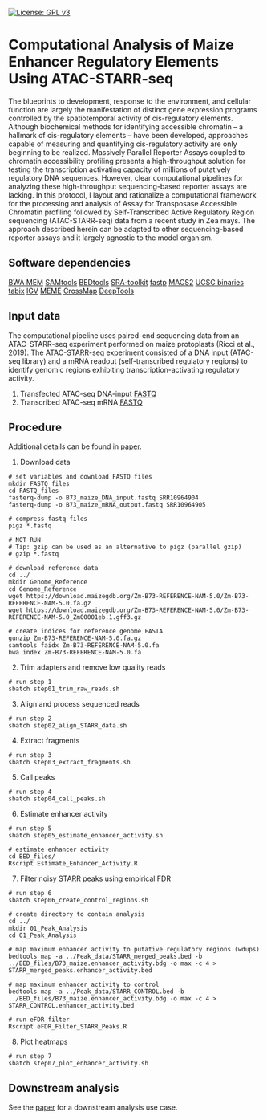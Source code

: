 [![License: GPL v3](https://img.shields.io/badge/License-GPL%20v3-blue.svg)](http://www.gnu.org/licenses/gpl-3.0)

# Computational Analysis of Maize Enhancer Regulatory Elements Using ATAC-STARR-seq

The blueprints to development, response to the environment, and cellular function are largely the manifestation of distinct gene expression programs controlled by the spatiotemporal activity of cis-regulatory elements. Although biochemical methods for identifying accessible chromatin – a hallmark of cis-regulatory elements – have been developed, approaches capable of measuring and quantifying cis-regulatory activity are only beginning to be realized. Massively Parallel Reporter Assays coupled to chromatin accessibility profiling presents a high-throughput solution for testing the transcription activating capacity of millions of putatively regulatory DNA sequences. However, clear computational pipelines for analyzing these high-throughput sequencing-based reporter assays are lacking. In this protocol, I layout and rationalize a computational framework for the processing and analysis of Assay for Transposase Accessible Chromatin profiling followed by Self-Transcribed Active Regulatory Region sequencing (ATAC-STARR-seq) data from a recent study in Zea mays. The approach described herein can be adapted to other sequencing-based reporter assays and it largely agnostic to the model organism.   


## Software dependencies
[BWA MEM](http://bio-bwa.sourceforge.net/bwa.shtml)
[SAMtools](http://www.htslib.org)
[BEDtools](https://bedtools.readthedocs.io/en/latest/)
[SRA-toolkit](https://github.com/ncbi/sra-tools)
[fastp](https://github.com/OpenGene/fastp)
[MACS2](https://pypi.org/project/MACS2/)
[UCSC binaries](http://hgdownload.soe.ucsc.edu/admin/exe/linux.x86_64/)
[tabix](http://www.htslib.org/doc/tabix.html)
[IGV](https://software.broadinstitute.org/software/igv)
[MEME](https://meme-suite.org/meme/index.html)
[CrossMap](http://crossmap.sourceforge.net)
[DeepTools](https://deeptools.readthedocs.io/en/develop/index.html)


## Input data
The computational pipeline uses paired-end sequencing data from an ATAC-STARR-seq experiment performed on maize protoplasts (Ricci et al., 2019). The ATAC-STARR-seq experiment consisted of a DNA input (ATAC-seq library) and a mRNA readout (self-transcribed regulatory regions) to identify genomic regions exhibiting transcription-activating regulatory activity. 

1.	Transfected ATAC-seq DNA-input [FASTQ](https://www.ncbi.nlm.nih.gov/sra/?term=SRR10964904)
2.	Transcribed ATAC-seq mRNA [FASTQ](https://www.ncbi.nlm.nih.gov/sra/?term=SRR10964905)


## Procedure
Additional details can be found in [paper](https://bio-protocol.org/default.aspx).

1.	Download data

```
# set variables and download FASTQ files
mkdir FASTQ_files
cd FASTQ_files
fasterq-dump -o B73_maize_DNA_input.fastq SRR10964904
fasterq-dump -o B73_maize_mRNA_output.fastq SRR10964905

# compress fastq files
pigz *.fastq

# NOT RUN
# Tip: gzip can be used as an alternative to pigz (parallel gzip)
# gzip *.fastq

# download reference data
cd ../
mkdir Genome_Reference
cd Genome_Reference
wget https://download.maizegdb.org/Zm-B73-REFERENCE-NAM-5.0/Zm-B73-REFERENCE-NAM-5.0.fa.gz
wget https://download.maizegdb.org/Zm-B73-REFERENCE-NAM-5.0/Zm-B73-REFERENCE-NAM-5.0_Zm00001eb.1.gff3.gz

# create indices for reference genome FASTA
gunzip Zm-B73-REFERENCE-NAM-5.0.fa.gz
samtools faidx Zm-B73-REFERENCE-NAM-5.0.fa
bwa index Zm-B73-REFERENCE-NAM-5.0.fa
```

2.	Trim adapters and remove low quality reads

```
# run step 1
sbatch step01_trim_raw_reads.sh
```

3.	Align and process sequenced reads
```
# run step 2
sbatch step02_align_STARR_data.sh
```

4.	Extract fragments
```
# run step 3
sbatch step03_extract_fragments.sh
```

5.	Call peaks
```
# run step 4
sbatch step04_call_peaks.sh
```

6.	Estimate enhancer activity
```
# run step 5
sbatch step05_estimate_enhancer_activity.sh

# estimate enhancer activity
cd BED_files/
Rscript Estimate_Enhancer_Activity.R
```

7.	Filter noisy STARR peaks using empirical FDR
```
# run step 6
sbatch step06_create_control_regions.sh

# create directory to contain analysis
cd ../
mkdir 01_Peak_Analysis
cd 01_Peak_Analysis

# map maximum enhancer activity to putative regulatory regions (wdups)
bedtools map -a ../Peak_data/STARR_merged_peaks.bed -b ../BED_files/B73_maize.enhancer_activity.bdg -o max -c 4 > STARR_merged_peaks.enhancer_activity.bed

# map maximum enhancer activity to control 
bedtools map -a ../Peak_data/STARR_CONTROL.bed -b ../BED_files/B73_maize.enhancer_activity.bdg -o max -c 4 > STARR_CONTROL.enhancer_activity.bed

# run eFDR filter
Rscript eFDR_Filter_STARR_Peaks.R

```

8.	Plot heatmaps
```
# run step 7
sbatch step07_plot_enhancer_activity.sh
```

## Downstream analysis
See the [paper](https://bio-protocol.org/default.aspx) for a downstream analysis use case.

